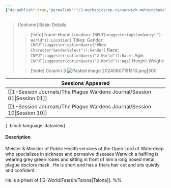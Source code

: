 ```yaml
---
{"dg-publish":true,"permalink":"/3-mechanics/np-cs/warwick-mahningham/","tags":["NPC"],"created":"2025-02-26T20:39:34.786-05:00","updated":"2025-03-13T19:53:56.269-04:00"}
---
```


> [!column] Basic Details
>> [!info] Name
>> Home Location: `INPUT[suggester(optionQuery("2-World")):Location]` 
>> Titles:
>> Gender: `INPUT[suggester(optionQuery("#New Character^GenderSelect")):Gender]`
>> Race: `INPUT[suggester(optionQuery("2-World")):Race]`
>> Age: `INPUT[suggester(optionQuery("2-World")):Age]`
>> Height:
>> Weight:
>
>> [!note] Column 3
>> ![Pasted image 20240607151510.png|300](/img/user/z_Assets/Pasted%20image%2020240607151510.png)

| Sessions Appeared                                                           |
| --------------------------------------------------------------------------- |
| [[1-Session Journals/The Plague Wardens Journal/Session 01\|Session 01]] |
| [[1-Session Journals/The Plague Wardens Journal/Session 10\|Session 10]] |

{ .block-language-dataview}
#### Description
Meister & Minister of Public Health services of the Open Lord of Waterdeep who specializes in sickness and pervasive diseases
Warwick a halfling is wearing grey green robes and sitting in front of him a long nosed metal plague doctors mask . He is short and has a friars hair cut and sits quietly and confident.

He is a priest of [[2-World/Faerûn/Talona\|Talona]].
%%